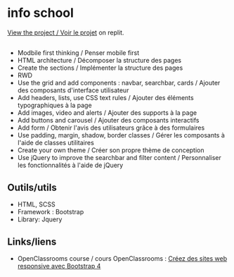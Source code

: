 # info school
[View the project / Voir le projet]() on replit.

## 
* Modbile first thinking / Penser mobile first
* HTML architecture / Décomposer la structure des pages
* Create the sections / Implémenter la structure des pages
* RWD
* Use the grid and add components : navbar, searchbar, cards / Ajouter des composants d'interface utilisateur
* Add headers, lists, use CSS text rules / Ajouter des éléments typographiques à la page
* Add images, video and alerts / Ajouter des supports à la page
* Add buttons and carousel / Ajouter des composants interactifs
* Add form / Obtenir l'avis des utilisateurs grâce à des formulaires
* Use padding, margin, shadow, border classes / Gérer les composants à l'aide de classes utilitaires
* Create your own theme / Créer son propre thème de conception
* Use jQuery to improve the searchbar and filter content / Personnaliser les fonctionnalités à l'aide de jQuery

## Outils/utils
* HTML, SCSS
* Framework : Bootstrap
* Library: Jquery

## Links/liens
* OpenClassrooms course / cours OpenClassrooms : [Créez des sites web responsive avec Bootstrap 4](https://openclassrooms.com/fr/courses/6391096-creez-des-sites-web-responsive-avec-bootstrap-4)
